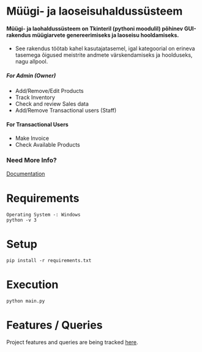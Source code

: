 # Müügi- ja laoseisuhaldussüsteem

#### Müügi- ja laohaldussüsteem on Tkinteril (pythoni moodulil) põhinev GUI-rakendus müügiarvete genereerimiseks ja laoseisu hooldamiseks.

*	See rakendus töötab kahel kasutajatasemel, igal kategoorial on erineva tasemega õigused meistrite andmete värskendamiseks ja hoolduseks, nagu allpool.

##### For Admin (Owner)
*	Add/Remove/Edit Products
*	Track Inventory
*	Check and review Sales data
*	Add/Remove Transactional users (Staff) 

#### For Transactional Users
*	Make Invoice
*	Check Available Products

### Need More Info? 
[Documentation](https://github.com/pj28105/Sales-and-Inventory-Management-System/blob/master/Documentation/Sales%20and%20Inventory%20Management%20System.docx)

# Requirements
```
Operating System -: Windows
python -v 3
```

# Setup 
```
pip install -r requirements.txt
```

# Execution
```
python main.py
```

# Features / Queries
Project features and queries are being tracked [here](https://github.com/pj28105/Sales-and-Inventory-Management-System/issues).
